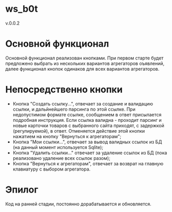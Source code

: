 # ws_b0t
v.0.0.2
#  Основной функционал
Основной функционал реализован кнопками. При первом старте будет предложено выбрать из нескольких вариантов агрегаторов оъявлений, далее функционал кнопок одинаков для всех вариантов агрегаторов.
# Непосредственно кнопки
- Кнопка "Создать ссылку...", отвечает за создание и валидацию ссылки, и дальйнейшего парсинга по этой ссылке. При недопустимом формате ссылке, сообщением в ответ присылается подробная инструкция. Если ссылка валидна - проходит парсинг и новые карточки товаров с выбранного сайта приходят, с задержкой (регулируемой), в ответ. Отменяется действие этой кнопки нажатием на кнопку "Вернуться к агрегаторам";
- Кнопка "Мои ссылки...", отвечает за вывод валидных ссылок из БД (на данный момент используется  Sqlite);
- Кнопка "Удалить ссылки..." отвечает за удаление ссылок из БД (пока реализовано удаление всех ссылок разом);
- Кнопка "Вернуться к агрегаторам", отвечает за возврат на главную клавиатуру с выбором агрегатора.

# Эпилог
Код на ранней стадии, постоянно дорабатывается и обновляется.
